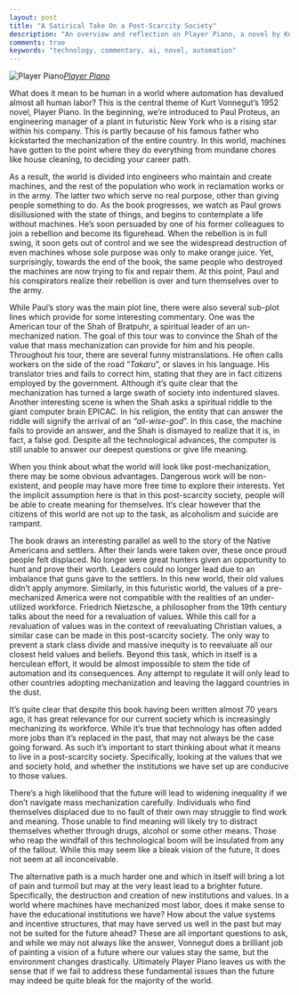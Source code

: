```yaml
---
layout: post
title: "A Satirical Take On a Post-Scarcity Society"
description: "An overview and reflection on Player Piano, a novel by Kurt Vonnegut"
comments: true
keywords: "technology, commentary, ai, novel, automation"
---
```


![[Player Piano](https://www.amazon.ca/Player-Piano-Novel-Kurt-Vonnegut/dp/0385333781)](https://cdn-images-1.medium.com/max/2000/0*aRvLTi7KfxsfQptr.jpg)*[Player Piano](https://www.amazon.ca/Player-Piano-Novel-Kurt-Vonnegut/dp/0385333781)*

What does it mean to be human in a world where automation has devalued almost all human labor? This is the central theme of Kurt Vonnegut’s 1952 novel, Player Piano. In the beginning, we’re introduced to Paul Proteus, an engineering manager of a plant in futuristic New York who is a rising star within his company. This is partly because of his famous father who kickstarted the mechanization of the entire country. In this world, machines have gotten to the point where they do everything from mundane chores like house cleaning, to deciding your career path.

As a result, the world is divided into engineers who maintain and create machines, and the rest of the population who work in reclamation works or in the army. The latter two which serve no real purpose, other than giving people something to do. As the book progresses, we watch as Paul grows disillusioned with the state of things, and begins to contemplate a life without machines. He’s soon persuaded by one of his former colleagues to join a rebellion and become its figurehead. When the rebellion is in full swing, it soon gets out of control and we see the widespread destruction of even machines whose sole purpose was only to make orange juice. Yet, surprisingly, towards the end of the book, the same people who destroyed the machines are now trying to fix and repair them. At this point, Paul and his conspirators realize their rebellion is over and turn themselves over to the army.

While Paul’s story was the main plot line, there were also several sub-plot lines which provide for some interesting commentary. One was the American tour of the Shah of Bratpuhr, a spiritual leader of an un-mechanized nation. The goal of this tour was to convince the Shah of the value that mass mechanization can provide for him and his people. Throughout his tour, there are several funny mistranslations. He often calls workers on the side of the road “*Takaru*”, or slaves in his language. His translator tries and fails to correct him, stating that they are in fact citizens employed by the government. Although it’s quite clear that the mechanization has turned a large swath of society into indentured slaves. Another interesting scene is when the Shah asks a spiritual riddle to the giant computer brain EPICAC. In his religion, the entity that can answer the riddle will signify the arrival of an *“all-wise-god*”. In this case, the machine fails to provide an answer, and the Shah is dismayed to realize that it is, in fact, a false god. Despite all the technological advances, the computer is still unable to answer our deepest questions or give life meaning.

When you think about what the world will look like post-mechanization, there may be some obvious advantages. Dangerous work will be non-existent, and people may have more free time to explore their interests. Yet the implicit assumption here is that in this post-scarcity society, people will be able to create meaning for themselves. It’s clear however that the citizens of this world are not up to the task, as alcoholism and suicide are rampant.

The book draws an interesting parallel as well to the story of the Native Americans and settlers. After their lands were taken over, these once proud people felt displaced. No longer were great hunters given an opportunity to hunt and prove their worth. Leaders could no longer lead due to an imbalance that guns gave to the settlers. In this new world, their old values didn’t apply anymore. Similarly, in this futuristic world, the values of a pre-mechanized America were not compatible with the realities of an under-utilized workforce. Friedrich Nietzsche, a philosopher from the 19th century talks about the need for a revaluation of values. While this call for a revaluation of values was in the context of reevaluating Christian values, a similar case can be made in this post-scarcity society. The only way to prevent a stark class divide and massive inequity is to reevaluate all our closest held values and beliefs. Beyond this task, which in itself is a herculean effort, it would be almost impossible to stem the tide of automation and its consequences. Any attempt to regulate it will only lead to other countries adopting mechanization and leaving the laggard countries in the dust.

It’s quite clear that despite this book having been written almost 70 years ago, it has great relevance for our current society which is increasingly mechanizing its workforce. While it’s true that technology has often added more jobs than it’s replaced in the past, that may not always be the case going forward. As such it’s important to start thinking about what it means to live in a post-scarcity society. Specifically, looking at the values that we and society hold, and whether the institutions we have set up are conducive to those values.

There’s a high likelihood that the future will lead to widening inequality if we don’t navigate mass mechanization carefully. Individuals who find themselves displaced due to no fault of their own may struggle to find work and meaning. Those unable to find meaning will likely try to distract themselves whether through drugs, alcohol or some other means. Those who reap the windfall of this technological boom will be insulated from any of the fallout. While this may seem like a bleak vision of the future, it does not seem at all inconceivable.

The alternative path is a much harder one and which in itself will bring a lot of pain and turmoil but may at the very least lead to a brighter future. Specifically, the destruction and creation of new institutions and values. In a world where machines have mechanized most labor, does it make sense to have the educational institutions we have? How about the value systems and incentive structures, that may have served us well in the past but may not be suited for the future ahead? These are all important questions to ask, and while we may not always like the answer, Vonnegut does a brilliant job of painting a vision of a future where our values stay the same, but the environment changes drastically. Ultimately Player Piano leaves us with the sense that if we fail to address these fundamental issues than the future may indeed be quite bleak for the majority of the world.
